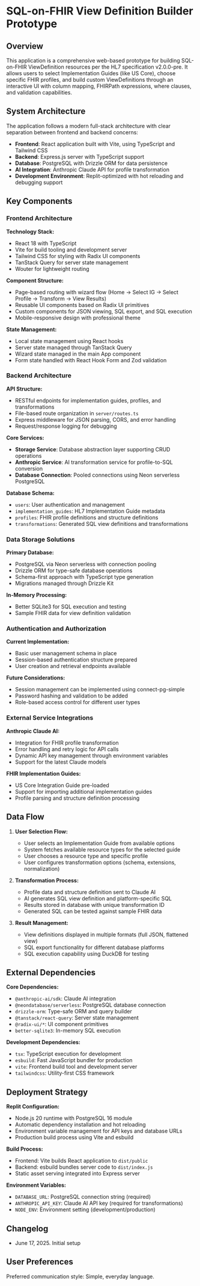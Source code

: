# SQL-on-FHIR View Definition Builder Prototype

## Overview

This application is a comprehensive web-based prototype for building SQL-on-FHIR ViewDefinition resources per the HL7 specification v2.0.0-pre. It allows users to select Implementation Guides (like US Core), choose specific FHIR profiles, and build custom ViewDefinitions through an interactive UI with column mapping, FHIRPath expressions, where clauses, and validation capabilities.

## System Architecture

The application follows a modern full-stack architecture with clear separation between frontend and backend concerns:

- **Frontend**: React application built with Vite, using TypeScript and Tailwind CSS
- **Backend**: Express.js server with TypeScript support
- **Database**: PostgreSQL with Drizzle ORM for data persistence
- **AI Integration**: Anthropic Claude API for profile transformation
- **Development Environment**: Replit-optimized with hot reloading and debugging support

## Key Components

### Frontend Architecture

**Technology Stack:**
- React 18 with TypeScript
- Vite for build tooling and development server
- Tailwind CSS for styling with Radix UI components
- TanStack Query for server state management
- Wouter for lightweight routing

**Component Structure:**
- Page-based routing with wizard flow (Home → Select IG → Select Profile → Transform → View Results)
- Reusable UI components based on Radix UI primitives
- Custom components for JSON viewing, SQL export, and SQL execution
- Mobile-responsive design with professional theme

**State Management:**
- Local state management using React hooks
- Server state managed through TanStack Query
- Wizard state managed in the main App component
- Form state handled with React Hook Form and Zod validation

### Backend Architecture

**API Structure:**
- RESTful endpoints for implementation guides, profiles, and transformations
- File-based route organization in `server/routes.ts`
- Express middleware for JSON parsing, CORS, and error handling
- Request/response logging for debugging

**Core Services:**
- **Storage Service**: Database abstraction layer supporting CRUD operations
- **Anthropic Service**: AI transformation service for profile-to-SQL conversion
- **Database Connection**: Pooled connections using Neon serverless PostgreSQL

**Database Schema:**
- `users`: User authentication and management
- `implementation_guides`: HL7 Implementation Guide metadata
- `profiles`: FHIR profile definitions and structure definitions
- `transformations`: Generated SQL view definitions and transformations

### Data Storage Solutions

**Primary Database:**
- PostgreSQL via Neon serverless with connection pooling
- Drizzle ORM for type-safe database operations
- Schema-first approach with TypeScript type generation
- Migrations managed through Drizzle Kit

**In-Memory Processing:**
- Better SQLite3 for SQL execution and testing
- Sample FHIR data for view definition validation

### Authentication and Authorization

**Current Implementation:**
- Basic user management schema in place
- Session-based authentication structure prepared
- User creation and retrieval endpoints available

**Future Considerations:**
- Session management can be implemented using connect-pg-simple
- Password hashing and validation to be added
- Role-based access control for different user types

### External Service Integrations

**Anthropic Claude AI:**
- Integration for FHIR profile transformation
- Error handling and retry logic for API calls
- Dynamic API key management through environment variables
- Support for the latest Claude models

**FHIR Implementation Guides:**
- US Core Integration Guide pre-loaded
- Support for importing additional implementation guides
- Profile parsing and structure definition processing

## Data Flow

1. **User Selection Flow:**
   - User selects an Implementation Guide from available options
   - System fetches available resource types for the selected guide
   - User chooses a resource type and specific profile
   - User configures transformation options (schema, extensions, normalization)

2. **Transformation Process:**
   - Profile data and structure definition sent to Claude AI
   - AI generates SQL view definition and platform-specific SQL
   - Results stored in database with unique transformation ID
   - Generated SQL can be tested against sample FHIR data

3. **Result Management:**
   - View definitions displayed in multiple formats (full JSON, flattened view)
   - SQL export functionality for different database platforms
   - SQL execution capability using DuckDB for testing

## External Dependencies

**Core Dependencies:**
- `@anthropic-ai/sdk`: Claude AI integration
- `@neondatabase/serverless`: PostgreSQL database connection
- `drizzle-orm`: Type-safe ORM and query builder
- `@tanstack/react-query`: Server state management
- `@radix-ui/*`: UI component primitives
- `better-sqlite3`: In-memory SQL execution

**Development Dependencies:**
- `tsx`: TypeScript execution for development
- `esbuild`: Fast JavaScript bundler for production
- `vite`: Frontend build tool and development server
- `tailwindcss`: Utility-first CSS framework

## Deployment Strategy

**Replit Configuration:**
- Node.js 20 runtime with PostgreSQL 16 module
- Automatic dependency installation and hot reloading
- Environment variable management for API keys and database URLs
- Production build process using Vite and esbuild

**Build Process:**
- Frontend: Vite builds React application to `dist/public`
- Backend: esbuild bundles server code to `dist/index.js`
- Static asset serving integrated into Express server

**Environment Variables:**
- `DATABASE_URL`: PostgreSQL connection string (required)
- `ANTHROPIC_API_KEY`: Claude AI API key (required for transformations)
- `NODE_ENV`: Environment setting (development/production)

## Changelog

- June 17, 2025. Initial setup

## User Preferences

Preferred communication style: Simple, everyday language.